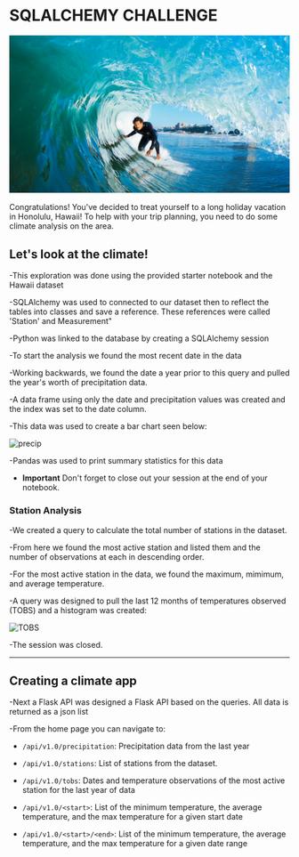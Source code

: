 # SQLALCHEMY CHALLENGE

![surfs-up.png](Images/surfs-up.png)

Congratulations! You've decided to treat yourself to a long holiday vacation in Honolulu, Hawaii! To help with your trip planning, you need to do some climate analysis on the area.

## Let's look at the climate!

-This exploration was done using the provided starter notebook and the Hawaii dataset

-SQLAlchemy was used to connected to our dataset then to reflect the tables into classes and save a reference. These references were called 'Station' and Measurement"

-Python was linked to the database by creating a SQLAlchemy session

-To start the analysis we found the most recent date in the data

-Working backwards, we found the date a year prior to this query and pulled the year's worth of precipitation data.

-A data frame using only the date and precipitation values was created and the index was set to the date column.

-This data was used to create a bar chart seen below:

![precip](https://user-images.githubusercontent.com/77282780/120549474-a6d4cb00-c3c1-11eb-9ee5-045646a72da2.png)

-Pandas was used to print summary statistics for this data


* **Important** Don't forget to close out your session at the end of your notebook.


### Station Analysis

-We created a query to calculate the total number of stations in the dataset.

-From here we found the most active station and listed them and the number of observations at each in descending order.

-For the most active station in the data, we found the maximum, mimimum, and average temperature.

-A query was designed to pull the last 12 months of temperatures observed (TOBS) and a histogram was created:

![TOBS](https://user-images.githubusercontent.com/77282780/120550277-a557d280-c3c2-11eb-8db7-7d95443c4950.png)


-The session was closed.

- - -

## Creating a climate app

-Next a Flask API was designed a Flask API based on the queries. All data is returned as a json list

-From the home page you can navigate to:

  * `/api/v1.0/precipitation`: Precipitation data from the last year

  * `/api/v1.0/stations`: List of stations from the dataset.
 
  * `/api/v1.0/tobs`: Dates and temperature observations of the most active station for the last year of data

  * `/api/v1.0/<start>`: List of the minimum temperature, the average temperature, and the max temperature for a given start date
  
  * `/api/v1.0/<start>/<end>`: List of the minimum temperature, the average temperature, and the max temperature for a given date range


